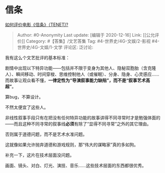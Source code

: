 # 信条
[如何评价电影《信条》（TENET)?](https://www.zhihu.com/question/414972174/answer/1457498621)

> Author: #0-Anonymity
> Last update: [编辑于 2020-12-16]
> Link: [[公允评价]]
> Category: #【答集】/文艺答集
> Tag: #4-世界史/4G-文娱/2-影视 #4-世界史/4G-文娱/1-文学
> 评论区:
> 泛讨论:

我有这么个文艺批评的基本标准：

剧情中出现以下特异功能——包括并不限于变身为其他人、隐秘双胞胎（含克隆人）、瞬间移动、时间穿梭、思维控制他人（或催眠）、分身、隐身、心灵感应……而故事让观众看不懂，**一律定性为“导演叙事能力缺陷”，而不是“叙事艺术高超”**。

算bug，不算设计。

不然太便宜了这些人。

非线性叙事手段只有在把没有任何特异功能的故事讲得不同寻常时才是勉强体面的——而且这种不同寻常的叙事线**必须**有除了“显得不同寻常”之外的其它理由。

否则属于道德问题，而不是艺术水准问题。

这就像如果允许抛弃道德和游戏规则，那“伟大的谋略家”真的多如狗。

补充一下，这片在技术层面没问题。

画面、镜头、对白、灯光、演技、音乐……这些技术层面的东西都很优秀。
